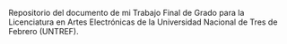 Repositorio del documento de mi Trabajo Final de Grado para la Licenciatura en Artes Electrónicas de la Universidad Nacional de Tres de Febrero (UNTREF).
